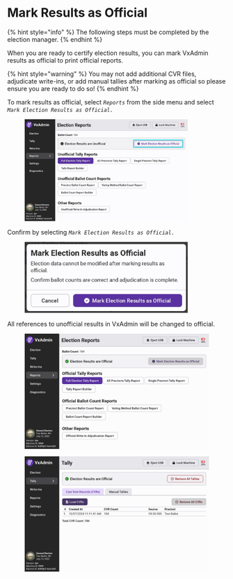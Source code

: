 # Mark Results as Official

{% hint style="info" %}
The following steps must be completed by the election manager.
{% endhint %}

When you are ready to certify election results, you can mark VxAdmin results as official to print official reports.&#x20;

{% hint style="warning" %}
You may not add additional CVR files, adjudicate write-ins, or add manual tallies after marking as official so please ensure you are ready to do so!
{% endhint %}

To mark results as official, select _`Reports`_ from the side menu and select _`Mark Election Results as Official.`_

<figure><img src="../.gitbook/assets/reports-screen-unofficial-mark-highlight.jpg" alt="" width="375"><figcaption></figcaption></figure>

&#x20;Confirm by selecting _`Mark Election Results as Official.`_

<figure><img src="../.gitbook/assets/mark-as-official-modal-cropped.jpg" alt="" width="375"><figcaption></figcaption></figure>

All references to unofficial results in VxAdmin will be changed to official.&#x20;

<div><figure><img src="../.gitbook/assets/reports-screen-official.png" alt=""><figcaption></figcaption></figure> <figure><img src="../.gitbook/assets/tally-screen-official.png" alt=""><figcaption></figcaption></figure></div>

